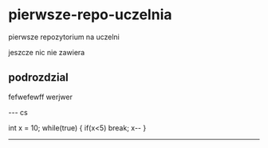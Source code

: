 # pierwsze-repo-uczelnia
pierwsze repozytorium na uczelni

jeszcze nic nie zawiera

## podrozdzial

fefwefewff werjwer 

--- cs

int x = 10;
while(true)
{
if(x<5) break;
x--
}

---
